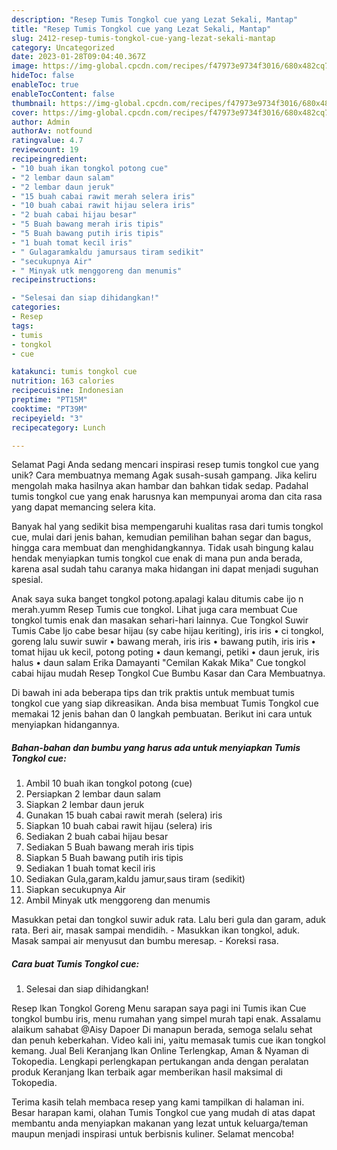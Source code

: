```yaml
---
description: "Resep Tumis Tongkol cue yang Lezat Sekali, Mantap"
title: "Resep Tumis Tongkol cue yang Lezat Sekali, Mantap"
slug: 2412-resep-tumis-tongkol-cue-yang-lezat-sekali-mantap
category: Uncategorized
date: 2023-01-28T09:04:40.367Z
image: https://img-global.cpcdn.com/recipes/f47973e9734f3016/680x482cq70/tumis-tongkol-cue-foto-resep-utama.jpg
hideToc: false
enableToc: true
enableTocContent: false
thumbnail: https://img-global.cpcdn.com/recipes/f47973e9734f3016/680x482cq70/tumis-tongkol-cue-foto-resep-utama.jpg
cover: https://img-global.cpcdn.com/recipes/f47973e9734f3016/680x482cq70/tumis-tongkol-cue-foto-resep-utama.jpg
author: Admin
authorAv: notfound
ratingvalue: 4.7
reviewcount: 19
recipeingredient:
- "10 buah ikan tongkol potong cue"
- "2 lembar daun salam"
- "2 lembar daun jeruk"
- "15 buah cabai rawit merah selera iris"
- "10 buah cabai rawit hijau selera iris"
- "2 buah cabai hijau besar"
- "5 Buah bawang merah iris tipis"
- "5 Buah bawang putih iris tipis"
- "1 buah tomat kecil iris"
- " Gulagaramkaldu jamursaus tiram sedikit"
- "secukupnya Air"
- " Minyak utk menggoreng dan menumis"
recipeinstructions:

- "Selesai dan siap dihidangkan!"
categories:
- Resep
tags:
- tumis
- tongkol
- cue

katakunci: tumis tongkol cue 
nutrition: 163 calories
recipecuisine: Indonesian
preptime: "PT15M"
cooktime: "PT39M"
recipeyield: "3"
recipecategory: Lunch

---
```



Selamat Pagi Anda sedang mencari inspirasi resep tumis tongkol cue yang unik? Cara membuatnya memang Agak susah-susah gampang. Jika keliru mengolah maka hasilnya akan hambar dan bahkan tidak sedap. Padahal tumis tongkol cue yang enak harusnya kan mempunyai aroma dan cita rasa yang dapat memancing selera kita.


Banyak hal yang sedikit bisa mempengaruhi kualitas rasa dari tumis tongkol cue, mulai dari jenis bahan, kemudian pemilihan bahan segar dan bagus, hingga cara membuat dan menghidangkannya. Tidak usah bingung kalau hendak menyiapkan tumis tongkol cue enak di mana pun anda berada, karena asal sudah tahu caranya maka hidangan ini dapat menjadi suguhan spesial.

Anak saya suka banget tongkol potong.apalagi kalau ditumis cabe ijo n merah.yumm Resep Tumis cue tongkol. Lihat juga cara membuat Cue tongkol tumis enak dan masakan sehari-hari lainnya. Cue Tongkol Suwir Tumis Cabe Ijo cabe besar hijau (sy cabe hijau keriting), iris iris • ci tongkol, goreng lalu suwir suwir • bawang merah, iris iris • bawang putih, iris iris • tomat hijau uk kecil, potong poting • daun kemangi, petiki • daun jeruk, iris halus • daun salam Erika Damayanti &#34;Cemilan Kakak Mika&#34; Cue tongkol cabai hijau mudah Resep Tongkol Cue Bumbu Kasar dan Cara Membuatnya.


Di bawah ini ada beberapa tips dan trik praktis untuk membuat tumis tongkol cue yang siap dikreasikan. Anda bisa membuat Tumis Tongkol cue memakai 12 jenis bahan dan 0 langkah pembuatan. Berikut ini cara untuk menyiapkan hidangannya.

<!--inarticleads1-->

##### Bahan-bahan dan bumbu yang harus ada untuk menyiapkan Tumis Tongkol cue:

1. Ambil 10 buah ikan tongkol potong (cue)
1. Persiapkan 2 lembar daun salam
1. Siapkan 2 lembar daun jeruk
1. Gunakan 15 buah cabai rawit merah (selera) iris
1. Siapkan 10 buah cabai rawit hijau (selera) iris
1. Sediakan 2 buah cabai hijau besar
1. Sediakan 5 Buah bawang merah iris tipis
1. Siapkan 5 Buah bawang putih iris tipis
1. Sediakan 1 buah tomat kecil iris
1. Sediakan  Gula,garam,kaldu jamur,saus tiram (sedikit)
1. Siapkan secukupnya Air
1. Ambil  Minyak utk menggoreng dan menumis


Masukkan petai dan tongkol suwir aduk rata. Lalu beri gula dan garam, aduk rata. Beri air, masak sampai mendidih. - Masukkan ikan tongkol, aduk. Masak sampai air menyusut dan bumbu meresap. - Koreksi rasa. 

<!--inarticleads2-->

##### Cara buat Tumis Tongkol cue:


1. Selesai dan siap dihidangkan!

Resep Ikan Tongkol Goreng Menu sarapan saya pagi ini Tumis ikan Cue tongkol bumbu iris, menu rumahan yang simpel murah tapi enak. Assalamu alaikum sahabat @Aisy Dapoer Di manapun berada, semoga selalu sehat dan penuh keberkahan. Video kali ini, yaitu memasak tumis cue ikan tongkol kemang. Jual Beli Keranjang Ikan Online Terlengkap, Aman &amp; Nyaman di Tokopedia. Lengkapi perlengkapan pertukangan anda dengan peralatan produk Keranjang Ikan terbaik agar memberikan hasil maksimal di Tokopedia. 

Terima kasih telah membaca resep yang kami tampilkan di halaman ini. Besar harapan kami, olahan Tumis Tongkol cue yang mudah di atas dapat membantu anda menyiapkan makanan yang lezat untuk keluarga/teman maupun menjadi inspirasi untuk berbisnis kuliner. Selamat mencoba!
